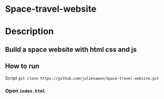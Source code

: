 # Space-travel-website
# Description
## Build a space website with html css and js
## How to run 
Script `git clone https://github.com/julienawon/Space-travel-website.git`
### Open `index.html`
